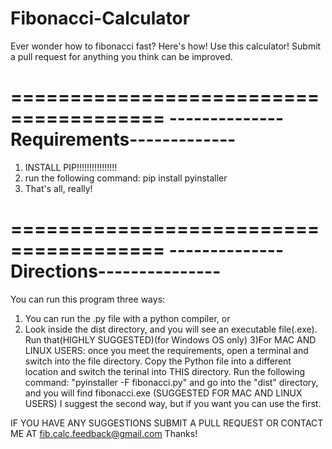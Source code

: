# Fibonacci-Calculator
Ever wonder how to fibonacci fast? Here's how! Use this calculator! Submit a pull request for anything you think can be improved.

=======================================
--------------Requirements-------------
=======================================

1. INSTALL PIP!!!!!!!!!!!!!!!!
2. run the following command: pip install pyinstaller
3. That's all, really!

=======================================
--------------Directions---------------
=======================================

You can run this program three ways:
  1) You can run the .py file with a python compiler, or
  2) Look inside the dist directory, and you will see an executable file(.exe). Run that(HIGHLY SUGGESTED)(for Windows OS only)
  3)For MAC AND LINUX USERS: once you meet the requirements, open a terminal and switch into the file directory. Copy the Python file into a different location and switch the terinal into THIS directory. Run the following command: "pyinstaller -F fibonacci.py"   and go into the "dist" directory, and you will find fibonacci.exe (SUGGESTED FOR MAC AND LINUX USERS)
I suggest the second way, but if you want you can use the first.

IF YOU HAVE ANY SUGGESTIONS SUBMIT A PULL REQUEST OR CONTACT ME AT fib.calc.feedback@gmail.com
Thanks!
